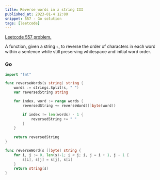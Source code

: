 ```yaml
---
title: Reverse words in a string III
published_at: 2023-01-4 12:00
snippet: 557 - Go solution
tags: [leetcode]
---
```


[Leetcode 557 problem.](https://leetcode.com/problems/reverse-words-in-a-string-iii/)

A function, given a string `s`, to reverse the order of characters in each word within a sentence while still preserving whitespace and initial word order.

### Go

```go
import "fmt"

func reverseWords(s string) string {
    words := strings.Split(s, " ")
    var reversedString string

    for index, word := range words {
        reversedString += reverseWord([]byte(word))

        if index != len(words) - 1 {
            reversedString += " "
        }
    }
    
    return reversedString
}

func reverseWord(s []byte) string {
    for i, j := 0, len(s)-1; i < j; i, j = i + 1, j - 1 {
        s[i], s[j] = s[j], s[i]
    }
    return string(s)
}
```